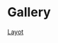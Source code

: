 # Gallery
 [Layot](https://www.figma.com/file/seOkxwOsJRinW8EdKa9P8e/Gallery?node-id=2%3A179&frame-preset-name=Desktop "Layot")
